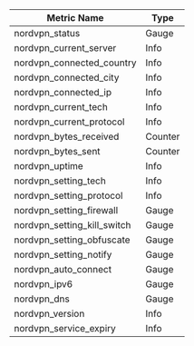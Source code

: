 | Metric Name                 | Type    |
| --------------------------- | ------- |
| nordvpn_status              | Gauge   |
| nordvpn_current_server      | Info    |
| nordvpn_connected_country   | Info    |
| nordvpn_connected_city      | Info    |
| nordvpn_connected_ip        | Info    |
| nordvpn_current_tech        | Info    |
| nordvpn_current_protocol    | Info    |
| nordvpn_bytes_received      | Counter |
| nordvpn_bytes_sent          | Counter |
| nordvpn_uptime              | Info    |
| nordvpn_setting_tech        | Info    |
| nordvpn_setting_protocol    | Info    |
| nordvpn_setting_firewall    | Gauge   |
| nordvpn_setting_kill_switch | Gauge   |
| nordvpn_setting_obfuscate   | Gauge   |
| nordvpn_setting_notify      | Gauge   |
| nordvpn_auto_connect        | Gauge   |
| nordvpn_ipv6                | Gauge   |
| nordvpn_dns                 | Gauge   |
| nordvpn_version             | Info    |
| nordvpn_service_expiry      | Info    |